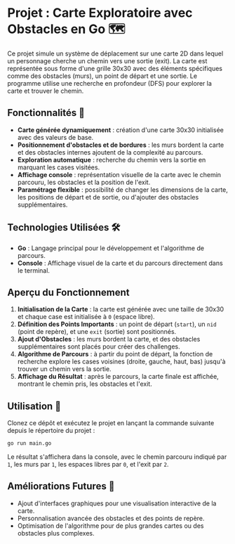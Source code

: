 
# Projet : Carte Exploratoire avec Obstacles en Go 🗺️

Ce projet simule un système de déplacement sur une carte 2D dans lequel un personnage cherche un chemin vers une sortie (exit). La carte est représentée sous forme d'une grille 30x30 avec des éléments spécifiques comme des obstacles (murs), un point de départ et une sortie. Le programme utilise une recherche en profondeur (DFS) pour explorer la carte et trouver le chemin.

## Fonctionnalités 🚀

- **Carte générée dynamiquement** : création d'une carte 30x30 initialisée avec des valeurs de base.
- **Positionnement d'obstacles et de bordures** : les murs bordent la carte et des obstacles internes ajoutent de la complexité au parcours.
- **Exploration automatique** : recherche du chemin vers la sortie en marquant les cases visitées.
- **Affichage console** : représentation visuelle de la carte avec le chemin parcouru, les obstacles et la position de l'exit.
- **Paramétrage flexible** : possibilité de changer les dimensions de la carte, les positions de départ et de sortie, ou d'ajouter des obstacles supplémentaires.

## Technologies Utilisées 🛠️

- **Go** : Langage principal pour le développement et l'algorithme de parcours.
- **Console** : Affichage visuel de la carte et du parcours directement dans le terminal.

## Aperçu du Fonctionnement

1. **Initialisation de la Carte** : la carte est générée avec une taille de 30x30 et chaque case est initialisée à `0` (espace libre).
2. **Définition des Points Importants** : un point de départ (`start`), un `nid` (point de repère), et une `exit` (sortie) sont positionnés.
3. **Ajout d'Obstacles** : les murs bordent la carte, et des obstacles supplémentaires sont placés pour créer des challenges.
4. **Algorithme de Parcours** : à partir du point de départ, la fonction de recherche explore les cases voisines (droite, gauche, haut, bas) jusqu'à trouver un chemin vers la sortie.
5. **Affichage du Résultat** : après le parcours, la carte finale est affichée, montrant le chemin pris, les obstacles et l'exit.

## Utilisation 🔧

Clonez ce dépôt et exécutez le projet en lançant la commande suivante depuis le répertoire du projet :

```bash
go run main.go
```

Le résultat s'affichera dans la console, avec le chemin parcouru indiqué par `1`, les murs par `1`, les espaces libres par `0`, et l'exit par `2`.

## Améliorations Futures 🌱

- Ajout d'interfaces graphiques pour une visualisation interactive de la carte.
- Personnalisation avancée des obstacles et des points de repère.
- Optimisation de l'algorithme pour de plus grandes cartes ou des obstacles plus complexes.
